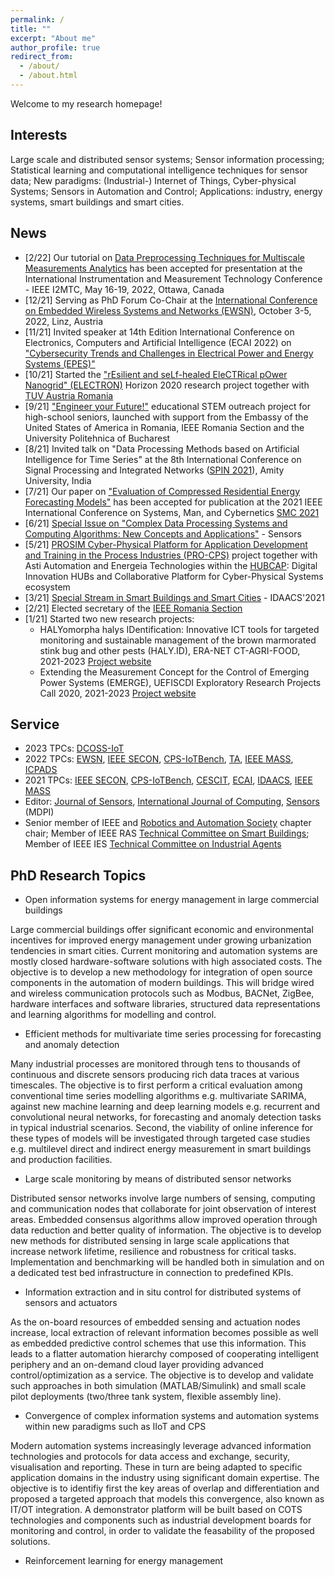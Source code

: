 ```yaml
---
permalink: /
title: ""
excerpt: "About me"
author_profile: true
redirect_from: 
  - /about/
  - /about.html
---
```


Welcome to my research homepage! 

Interests
------
Large scale and distributed sensor systems; Sensor information processing; Statistical learning and computational intelligence techniques for sensor data; New paradigms: (Industrial-) Internet of Things, Cyber-physical Systems; Sensors in Automation and Control; Applications: industry, energy systems, smart buildings and smart cities.

News
------
* [2/22] Our tutorial on [Data Preprocessing Techniques for Multiscale Measurements Analytics](https://i2mtc2022.ieee-ims.org/tutorials/) has been accepted for presentation at the International Instrumentation and Measurement Technology Conference - IEEE I2MTC, May 16-19, 2022, Ottawa, Canada
* [12/21] Serving as PhD Forum Co-Chair at the [International Conference on Embedded Wireless Systems and Networks (EWSN)](https://ewsn2022.pro2future.at/), October 3-5, 2022, Linz, Austria
* [11/21] Invited speaker at 14th Edition International Conference on Electronics, Computers and Artificial Intelligence (ECAI 2022) on ["Cybersecurity Trends and Challenges in Electrical Power and Energy Systems (EPES)"](https://ecai.ro/invited-speakers)
* [10/21] Started the ["rEsilient and seLf-healed EleCTRical pOwer Nanogrid" (ELECTRON)](https://electron-project.eu) Horizon 2020 research project together with [TUV Austria Romania](https://www.tuv-austria.ro)
* [9/21] ["Engineer your Future!"](https://www.microderlab.upb.ro/futureengineers/) educational STEM outreach project for high-school seniors, launched with support from the Embassy of the United States of America in Romania, IEEE Romania Section and the University Politehnica of Bucharest
* [8/21] Invited talk on "Data Processing Methods based on Artificial Intelligence for Time Series" at the 8th International Conference on Signal Processing and Integrated Networks ([SPIN 2021](https://www.amity.edu/spin2021/InvitedTalk.aspx)), Amity University, India
* [7/21] Our paper on ["Evaluation of Compressed Residential Energy Forecasting Models"](https://www.grigorestamatescu.com/files/smc21.pdf) has been accepted for publication at the 2021 IEEE International Conference on Systems, Man, and Cybernetics [SMC 2021](http://ieeesmc2021.org)
* [6/21] [Special Issue on "Complex Data Processing Systems and Computing Algorithms: New Concepts and Applications"](https://www.mdpi.com/journal/sensors/special_issues/DataPro) - Sensors
* [5/21] [PROSIM Cyber-Physical Platform for Application Development and Training in the Process Industries (PRO-CPS)](https://www.astiautomation.ro/cercetare-dezvoltare/hubcap-pro-cps/) project together with Asti Automation and Energeia Technologies within the [HUBCAP](https://www.hubcap.eu): Digital Innovation HUBs and Collaborative Platform for Cyber-Physical Systems ecosystem
* [3/21] [Special Stream in Smart Buildings and Smart Cities](http://www.idaacs.net/2021/spec_stream_sbsc) - IDAACS'2021
* [2/21] Elected secretary of the [IEEE Romania Section](https://romania.ieeer8.org)
* [1/21] Started two new research projects:
  * HALYomorpha halys IDentification: Innovative ICT tools for targeted monitoring and sustainable management of the brown marmorated stink bug and other pests (HALY.ID), ERA-NET CT-AGRI-FOOD, 2021-2023 [Project website](https://www.haly-id.eu)
  * Extending the Measurement Concept for the Control of Emerging Power Systems (EMERGE), UEFISCDI Exploratory Research Projects Call 2020, 2021-2023 [Project website](http://emerge.microderlab.pub.ro)

Service
------
* 2023 TPCs: [DCOSS-IoT](https://dcoss.org)
* 2022 TPCs: [EWSN](https://ewsn2022.jku.at), [IEEE SECON](https://secon2022.ieee-secon.org), [CPS-IoTBench](https://www.iotbench.ethz.ch/cps-iotbench-2022/), [TA](https://ta22.cran.univ-lorraine.fr), [IEEE MASS](https://sites.google.com/view/ieee-mass-2022), [ICPADS](http://ieee-icpads.net/2022/)
* 2021 TPCs: [IEEE SECON](https://secon2021.ieee-secon.org/), [CPS-IoTBench](https://www.iotbench.ethz.ch/cps-iotbench-2021/), [CESCIT](http://www.uphf.fr/cescit2021), [ECAI](http://www.ecai.ro),  [IDAACS](http://www.idaacs.net/2021), [IEEE MASS](https://eng.auburn.edu/conference/ieee-mass2021/)
* Editor: [Journal of Sensors](https://www.hindawi.com/journals/js/), [International Journal of Computing](http://www.computingonline.net/computing), [Sensors](https://www.mdpi.com/journal/sensors) (MDPI)
* Senior member of IEEE and [Robotics and Automation Society](http://www.ieee-ras.org) chapter chair; Member of IEEE RAS [Technical Committee on Smart Buildings](https://www.ieee-ras.org/smart-building); Member of IEEE IES [Technical Committee on Industrial Agents](https://tcia.ieee-ies.org)

PhD Research Topics
------
* Open information systems for energy management in large commercial buildings

Large commercial buildings offer significant economic and environmental incentives for improved energy management under growing urbanization tendencies in smart cities. Current monitoring and automation systems are mostly closed hardware-software solutions with high associated costs. The objective is to develop a new methodology for integration of open source components in the automation of modern buildings. This will bridge wired and wireless communication protocols such as Modbus, BACNet, ZigBee, hardware interfaces and software libraries, structured data representations and learning algorithms for modelling and control.

* Efficient methods for multivariate time series processing for forecasting and anomaly detection 

Many industrial processes are monitored through tens to thousands of continuous and discrete sensors producing rich data traces at various timescales. The objective is to first perform a critical evaluation among conventional time series modelling algorithms e.g. multivariate SARIMA, against new machine learning and deep learning models e.g. recurrent and convolutional neural networks, for forecasting and anomaly detection tasks in typical industrial scenarios. Second, the viability of online inference for these types of models will be investigated through targeted case studies e.g. multilevel direct and indirect energy measurement in smart buildings and production facilities.

* Large scale monitoring by means of distributed sensor networks

Distributed sensor networks involve large numbers of sensing, computing and communication nodes that collaborate for joint observation of interest areas. Embedded consensus algorithms allow improved operation through data reduction and better quality of information. The objective is to develop new methods for distributed sensing in large scale applications that increase network lifetime, resilience and robustness for critical tasks. Implementation and benchmarking will be handled both in simulation and on a dedicated test bed infrastructure in connection to predefined KPIs.

* Information extraction and in situ control for distributed systems of sensors and actuators

As the on-board resources of embedded sensing and actuation nodes increase, local extraction of relevant information becomes possible as well as embedded predictive control schemes that use this information. This leads to a flatter automation hierarchy composed of cooperating intelligent periphery and an on-demand cloud layer providing advanced control/optimization as a service. The objective is to develop and validate such approaches in both simulation (MATLAB/Simulink) and small scale pilot deployments (two/three tank system, flexible assembly line).

* Convergence of complex information systems and automation systems within new paradigms such as IIoT and CPS

Modern automation systems increasingly leverage advanced information technologies and protocols for data access and exchange, security, visualisation and reporting. These in turn are being adapted to specific application domains in the industry using significant domain expertise. The objective is to identifiy first the key areas of overlap and differentiation and proposed a targeted approach that models this convergence, also known as IT/OT integration. A demonstrator platform will be built based on COTS technologies and components such as industrial development boards for monitoring and control, in order to validate the feasability of the proposed solutions.

* Reinforcement learning for energy management

